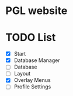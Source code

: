 # PGL website

# TODO List
- [x] Start
- [x] Database Manager
- [ ] Database
- [ ] Layout
- [x] Overlay Menus
- [ ] Profile Settings
